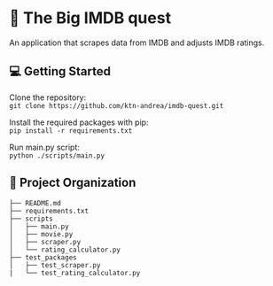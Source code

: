 # :movie_camera: The Big IMDB quest 
An application that scrapes data from IMDB and adjusts IMDB ratings.


:computer: Getting Started 
------------
Clone the repository:\
`git clone https://github.com/ktn-andrea/imdb-quest.git`

Install the required packages with pip:\
`pip install -r requirements.txt`

Run main.py script:\
`python ./scripts/main.py`


:briefcase: Project Organization 
------------

    ├── README.md
    ├── requirements.txt
    ├── scripts
    │   ├── main.py
    │   ├── movie.py
    │   ├── scraper.py
    │   └── rating_calculator.py
    ├── test_packages             
    │   ├── test_scraper.py
    |   └── test_rating_calculator.py
